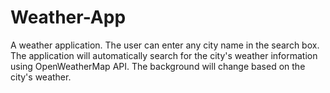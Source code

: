 # Weather-App

A weather application.
The user can enter any city name in the search box. The application will automatically search for the city's weather information using OpenWeatherMap API. The background will change based on the city's weather.
